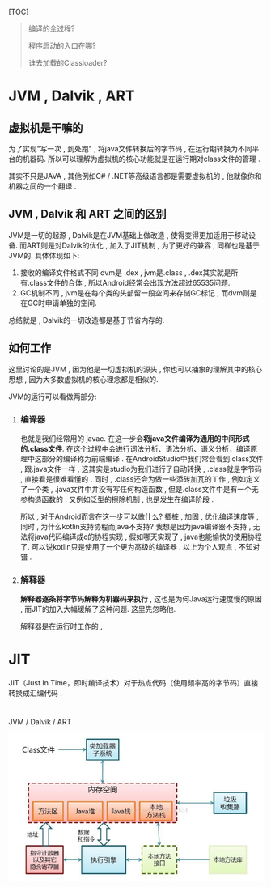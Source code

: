 [TOC]



> 编译的全过程?
>
> 程序启动的入口在哪?
>
> 谁去加载的Classloader?





# JVM , Dalvik , ART

## 虚拟机是干嘛的

为了实现"写一次 , 到处跑" , 将java文件转换后的字节码 , 在运行期转换为不同平台的机器码. 所以可以理解为虚拟机的核心功能就是在运行期对class文件的管理 .

其实不只是JAVA , 其他例如C# / .NET等高级语言都是需要虚拟机的 , 他就像你和机器之间的一个翻译 .

## JVM , Dalvik 和 ART 之间的区别

JVM是一切的起源 , Dalvik是在JVM基础上做改造 , 使得变得更加适用于移动设备. 而ART则是对Dalvik的优化 , 加入了JIT机制 , 为了更好的兼容 , 同样也是基于JVM的.
具体体现如下:

1. 接收的编译文件格式不同 dvm是 .dex , jvm是.class , .dex其实就是所有.class文件的合体 , 所以Android经常会出现方法超过65535问题.
2. GC机制不同 , jvm是在每个类的头部留一段空间来存储GC标记 , 而dvm则是在GC时申请单独的空间.

总结就是 , Dalvik的一切改造都是基于节省内存的.

## 如何工作

这里讨论的是JVM , 因为他是一切虚拟机的源头 , 你也可以抽象的理解其中的核心思想 , 因为大多数虚拟机的核心理念都是相似的.

JVM的运行可以看做两部分:

1. ### **编译器** 

   也就是我们经常用的 javac. 在这一步会**将java文件编译为通用的中间形式的.class文件**. 在这个过程中会进行词法分析、语法分析、语义分析，编译原理中这部分的编译称为前端编译 . 
   在AndroidStudio中我们常会看到.class文件 , 跟.java文件一样 , 这其实是studio为我们进行了自动转换 , .class就是字节码 , 直接看是很难看懂的 . 同时 , .class还会为做一些添砖加瓦的工作 , 例如定义了一个类 , .java文件中并没有写任何构造函数 , 但是.class文件中是有一个无参构造函数的 . 又例如泛型的擦除机制 , 也是发生在编译阶段 .

   所以 , 对于Android而言在这一步可以做什么? 插桩 , 加固 , 优化编译速度等 , 同时 , 为什么kotlin支持协程而java不支持? 我想是因为java编译器不支持 , 无法将java代码编译成c的协程实现 , 假如哪天实现了 , java也能愉快的使用协程了. 可以说kotlin只是使用了一个更为高级的编译器 . 以上为个人观点 , 不知对错 . 

   

2. ### **解释器** 

   **解释器逐条将字节码解释为机器码来执行** , 这也是为何Java运行速度慢的原因 , 而JIT的加入大幅缓解了这种问题. 这里先忽略他.

   解释器是在运行时工作的 , 

   

# JIT

JIT（Just In Time，即时编译技术）对于热点代码（使用频率高的字节码）直接转换成汇编代码 . 



# 











JVM / Dalvik / ART



![image-20210709170434681](image-20210709170434681.png)

